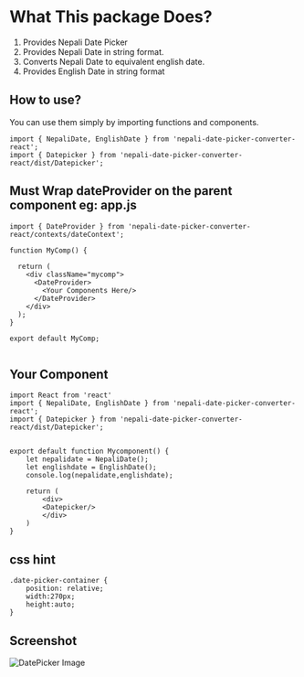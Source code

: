 # What This package Does?
1. Provides Nepali Date Picker
2. Provides Nepali Date in string format.
3. Converts Nepali Date to equivalent english date.
4. Provides English Date in string format

## How to use?
You can use them simply by importing functions and components.
```
import { NepaliDate, EnglishDate } from 'nepali-date-picker-converter-react';
import { Datepicker } from 'nepali-date-picker-converter-react/dist/Datepicker';

```
## Must Wrap dateProvider on the parent component eg: app.js
```
import { DateProvider } from 'nepali-date-picker-converter-react/contexts/dateContext';

function MyComp() {

  return (
    <div className="mycomp">
      <DateProvider>
        <Your Components Here/>
      </DateProvider>
    </div>
  );
}

export default MyComp;


```

## Your Component


```
import React from 'react'
import { NepaliDate, EnglishDate } from 'nepali-date-picker-converter-react';
import { Datepicker } from 'nepali-date-picker-converter-react/dist/Datepicker';


export default function Mycomponent() {
    let nepalidate = NepaliDate();
    let englishdate = EnglishDate();
    console.log(nepalidate,englishdate);

    return (
        <div>
        <Datepicker/>
        </div>
    )
}
```

## css hint 

```
.date-picker-container {
    position: relative;
    width:270px;
    height:auto;
}
```


## Screenshot

![DatePicker Image](https://firebasestorage.googleapis.com/v0/b/hosteltrend.appspot.com/o/photos%2Fdatepicker.png?alt=media&token=ef9ad6af-2286-4650-ab9c-782aa69cd27b)